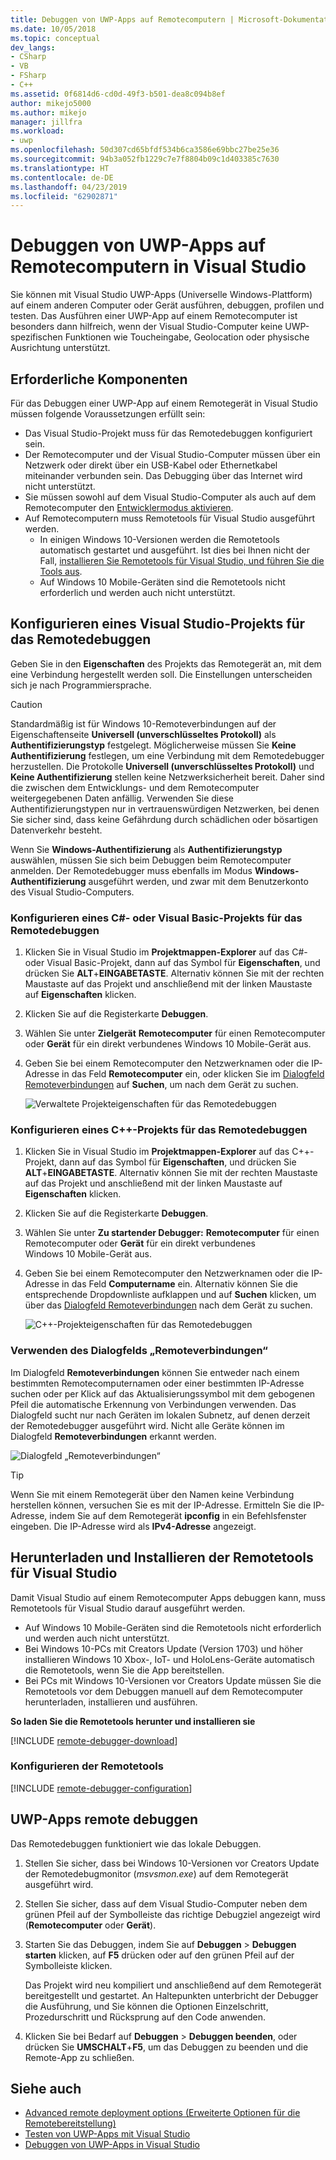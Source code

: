 ```yaml
---
title: Debuggen von UWP-Apps auf Remotecomputern | Microsoft-Dokumentation
ms.date: 10/05/2018
ms.topic: conceptual
dev_langs:
- CSharp
- VB
- FSharp
- C++
ms.assetid: 0f6814d6-cd0d-49f3-b501-dea8c094b8ef
author: mikejo5000
ms.author: mikejo
manager: jillfra
ms.workload:
- uwp
ms.openlocfilehash: 50d307cd65bfdf534b6ca3586e69bbc27be25e36
ms.sourcegitcommit: 94b3a052fb1229c7e7f8804b09c1d403385c7630
ms.translationtype: HT
ms.contentlocale: de-DE
ms.lasthandoff: 04/23/2019
ms.locfileid: "62902871"
---
```

# <a name="debug-uwp-apps-on-remote-machines-from-visual-studio"></a>Debuggen von UWP-Apps auf Remotecomputern in Visual Studio

Sie können mit Visual Studio UWP-Apps (Universelle Windows-Plattform) auf einem anderen Computer oder Gerät ausführen, debuggen, profilen und testen. Das Ausführen einer UWP-App auf einem Remotecomputer ist besonders dann hilfreich, wenn der Visual Studio-Computer keine UWP-spezifischen Funktionen wie Toucheingabe, Geolocation oder physische Ausrichtung unterstützt.

## <a name="prerequisites"></a><a name="BKMK_Prerequisites"></a> Erforderliche Komponenten

Für das Debuggen einer UWP-App auf einem Remotegerät in Visual Studio müssen folgende Voraussetzungen erfüllt sein:

- Das Visual Studio-Projekt muss für das Remotedebuggen konfiguriert sein.
- Der Remotecomputer und der Visual Studio-Computer müssen über ein Netzwerk oder direkt über ein USB-Kabel oder Ethernetkabel miteinander verbunden sein. Das Debugging über das Internet wird nicht unterstützt.
- Sie müssen sowohl auf dem Visual Studio-Computer als auch auf dem Remotecomputer den [Entwicklermodus aktivieren](/windows/uwp/get-started/enable-your-device-for-development).
- Auf Remotecomputern muss Remotetools für Visual Studio ausgeführt werden.
  - In einigen Windows 10-Versionen werden die Remotetools automatisch gestartet und ausgeführt. Ist dies bei Ihnen nicht der Fall, [installieren Sie Remotetools für Visual Studio, und führen Sie die Tools aus](#BKMK_download).
  - Auf Windows 10 Mobile-Geräten sind die Remotetools nicht erforderlich und werden auch nicht unterstützt.

## <a name="configure-a-visual-studio-project-for-remote-debugging"></a><a name="BKMK_ConnectVS"></a> Konfigurieren eines Visual Studio-Projekts für das Remotedebuggen
<a name="BKMK_DirectConnect"></a> Geben Sie in den **Eigenschaften** des Projekts das Remotegerät an, mit dem eine Verbindung hergestellt werden soll. Die Einstellungen unterscheiden sich je nach Programmiersprache.

> [!CAUTION]
> Standardmäßig ist für Windows 10-Remoteverbindungen auf der Eigenschaftenseite **Universell (unverschlüsseltes Protokoll)** als **Authentifizierungstyp** festgelegt. Möglicherweise müssen Sie **Keine Authentifizierung** festlegen, um eine Verbindung mit dem Remotedebugger herzustellen. Die Protokolle **Universell (unverschlüsseltes Protokoll)** und **Keine Authentifizierung** stellen keine Netzwerksicherheit bereit. Daher sind die zwischen dem Entwicklungs- und dem Remotecomputer weitergegebenen Daten anfällig. Verwenden Sie diese Authentifizierungstypen nur in vertrauenswürdigen Netzwerken, bei denen Sie sicher sind, dass keine Gefährdung durch schädlichen oder bösartigen Datenverkehr besteht.
>
>Wenn Sie **Windows-Authentifizierung** als **Authentifizierungstyp** auswählen, müssen Sie sich beim Debuggen beim Remotecomputer anmelden. Der Remotedebugger muss ebenfalls im Modus **Windows-Authentifizierung** ausgeführt werden, und zwar mit dem Benutzerkonto des Visual Studio-Computers.

### <a name="configure-a-c-or-visual-basic-project-for-remote-debugging"></a><a name="BKMK_Choosing_the_remote_device_for_C__and_Visual_Basic_projects"></a> Konfigurieren eines C#- oder Visual Basic-Projekts für das Remotedebuggen

1. Klicken Sie in Visual Studio im **Projektmappen-Explorer** auf das C#- oder Visual Basic-Projekt, dann auf das Symbol für **Eigenschaften**, und drücken Sie **ALT**+**EINGABETASTE**. Alternativ können Sie mit der rechten Maustaste auf das Projekt und anschließend mit der linken Maustaste auf **Eigenschaften** klicken.

1. Klicken Sie auf die Registerkarte **Debuggen**.

1. Wählen Sie unter **Zielgerät** **Remotecomputer** für einen Remotecomputer oder **Gerät** für ein direkt verbundenes Windows 10 Mobile-Gerät aus.

1. Geben Sie bei einem Remotecomputer den Netzwerknamen oder die IP-Adresse in das Feld **Remotecomputer** ein, oder klicken Sie im [Dialogfeld Remoteverbindungen](#remote-connections) auf **Suchen**, um nach dem Gerät zu suchen.

    ![Verwaltete Projekteigenschaften für das Remotedebuggen](../debugger/media/vsrun_managed_projprop_remote.png "Verwaltete Projekteigenschaften unter „Debuggen“")

### <a name="configure-a-c-project-for-remote-debugging"></a><a name="BKMK_Choosing_the_remote_device_for_JavaScript_and_C___projects"></a> Konfigurieren eines C++-Projekts für das Remotedebuggen

1. Klicken Sie in Visual Studio im **Projektmappen-Explorer** auf das C++-Projekt, dann auf das Symbol für **Eigenschaften**, und drücken Sie **ALT**+**EINGABETASTE**. Alternativ können Sie mit der rechten Maustaste auf das Projekt und anschließend mit der linken Maustaste auf **Eigenschaften** klicken.

1. Klicken Sie auf die Registerkarte **Debuggen**.

3. Wählen Sie unter **Zu startender Debugger:** **Remotecomputer** für einen Remotecomputer oder **Gerät** für ein direkt verbundenes Windows 10 Mobile-Gerät aus.

1. Geben Sie bei einem Remotecomputer den Netzwerknamen oder die IP-Adresse in das Feld **Computername** ein. Alternativ können Sie die entsprechende Dropdownliste aufklappen und auf **Suchen** klicken, um über das [Dialogfeld Remoteverbindungen](#remote-connections) nach dem Gerät zu suchen.

    ![C++-Projekteigenschaften für das Remotedebuggen](../debugger/media/vsrun_cpp_projprop_remote.png "C++-Projekteigenschaften unter „Debuggen“")

### <a name="use-the-remote-connections-dialog-box"></a><a name="remote-connections"></a> Verwenden des Dialogfelds „Remoteverbindungen“

Im Dialogfeld **Remoteverbindungen** können Sie entweder nach einem bestimmten Remotecomputernamen oder einer bestimmten IP-Adresse suchen oder per Klick auf das Aktualisierungssymbol mit dem gebogenen Pfeil die automatische Erkennung von Verbindungen verwenden. Das Dialogfeld sucht nur nach Geräten im lokalen Subnetz, auf denen derzeit der Remotedebugger ausgeführt wird. Nicht alle Geräte können im Dialogfeld **Remoteverbindungen** erkannt werden.

 ![Dialogfeld „Remoteverbindungen“](../debugger/media/vsrun_selectremotedebuggerdlg.png "Dialogfeld „Remoteverbindungen“")

>[!TIP]
>Wenn Sie mit einem Remotegerät über den Namen keine Verbindung herstellen können, versuchen Sie es mit der IP-Adresse. Ermitteln Sie die IP-Adresse, indem Sie auf dem Remotegerät **ipconfig** in ein Befehlsfenster eingeben. Die IP-Adresse wird als **IPv4-Adresse** angezeigt.

## <a name="download-and-install-the-remote-tools-for-visual-studio"></a><a name="BKMK_download"></a> Herunterladen und Installieren der Remotetools für Visual Studio

Damit Visual Studio auf einem Remotecomputer Apps debuggen kann, muss Remotetools für Visual Studio darauf ausgeführt werden.

- Auf Windows 10 Mobile-Geräten sind die Remotetools nicht erforderlich und werden auch nicht unterstützt.
- Bei Windows 10-PCs mit Creators Update (Version 1703) und höher installieren Windows 10 Xbox-, IoT- und HoloLens-Geräte automatisch die Remotetools, wenn Sie die App bereitstellen.
- Bei PCs mit Windows 10-Versionen vor Creators Update müssen Sie die Remotetools vor dem Debuggen manuell auf dem Remotecomputer herunterladen, installieren und ausführen.

**So laden Sie die Remotetools herunter und installieren sie**

[!INCLUDE [remote-debugger-download](../debugger/includes/remote-debugger-download.md)]

### <a name="configure-the-remote-tools"></a><a name="BKMK_setup"></a> Konfigurieren der Remotetools

[!INCLUDE [remote-debugger-configuration](../debugger/includes/remote-debugger-configuration.md)]

## <a name="debug-uwp-apps-remotely"></a><a name="BKMK_RunRemoteDebug"></a> UWP-Apps remote debuggen

Das Remotedebuggen funktioniert wie das lokale Debuggen.

1. Stellen Sie sicher, dass bei Windows 10-Versionen vor Creators Update der Remotedebugmonitor (*msvsmon.exe*) auf dem Remotegerät ausgeführt wird.

1. Stellen Sie sicher, dass auf dem Visual Studio-Computer neben dem grünen Pfeil auf der Symbolleiste das richtige Debugziel angezeigt wird (**Remotecomputer** oder **Gerät**).

1. Starten Sie das Debuggen, indem Sie auf **Debuggen** > **Debuggen starten** klicken, auf **F5** drücken oder auf den grünen Pfeil auf der Symbolleiste klicken.

   Das Projekt wird neu kompiliert und anschließend auf dem Remotegerät bereitgestellt und gestartet. An Haltepunkten unterbricht der Debugger die Ausführung, und Sie können die Optionen Einzelschritt, Prozedurschritt und Rücksprung auf den Code anwenden.

1. Klicken Sie bei Bedarf auf **Debuggen** > **Debuggen beenden**, oder drücken Sie **UMSCHALT**+**F5**, um das Debuggen zu beenden und die Remote-App zu schließen.

## <a name="see-also"></a>Siehe auch
- [Advanced remote deployment options (Erweiterte Optionen für die Remotebereitstellung)](/windows/uwp/debug-test-perf/deploying-and-debugging-uwp-apps#advanced-remote-deployment-options)
- [Testen von UWP-Apps mit Visual Studio](/visualstudio/test/create-and-run-unit-tests-for-a-store-app-in-visual-studio/)
- [Debuggen von UWP-Apps in Visual Studio](debugging-windows-store-and-windows-universal-apps.md)
